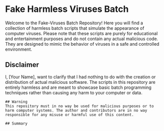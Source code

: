 # Fake Harmless Viruses Batch

Welcome to the Fake-Viruses Batch Repository! Here you will find a collection of harmless batch scripts that simulate the appearance of computer viruses. Please note that these scripts are purely for educational and entertainment purposes and do not contain any actual malicious code. They are designed to mimic the behavior of viruses in a safe and controlled environment.

## Disclaimer

I, [Your Name], want to clarify that I had nothing to do with the creation or distribution of actual malicious software. The scripts in this repository are entirely harmless and are meant to showcase basic batch programming techniques rather than causing any harm to your computer or data.
```
## Warning
This repository must in no way be used for malicious purposes or to harm computer systems. The author and contributors are in no way responsible for any misuse or harmful use of this content.

## Summary

